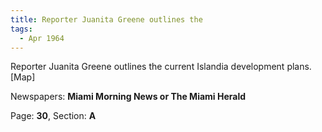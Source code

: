 ```yaml
---  
title: Reporter Juanita Greene outlines the  
tags:  
  - Apr 1964  
---  
```

  
Reporter Juanita Greene outlines the current Islandia development plans. [Map]  
  
Newspapers: **Miami Morning News or The Miami Herald**  
  
Page: **30**, Section: **A** 
